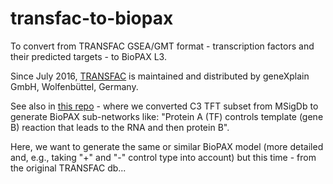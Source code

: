 # transfac-to-biopax

To convert from TRANSFAC GSEA/GMT format - transcription factors and their predicted targets - to BioPAX L3.

Since July 2016, [TRANSFAC](https://en.wikipedia.org/wiki/TRANSFAC) is maintained and distributed by geneXplain GmbH, Wolfenbüttel, Germany.

See also in [this repo](https://github.com/PathwayCommons/msigdb-to-biopax) - where we converted C3 TFT subset from MSigDb to generate BioPAX sub-networks like: "Protein A (TF) controls template (gene B) reaction that leads to the RNA and then protein B". 

Here, we want to generate the same or similar BioPAX model (more detailed and, e.g., taking "+" and "-" control type into account) but this time - from the original TRANSFAC db...
